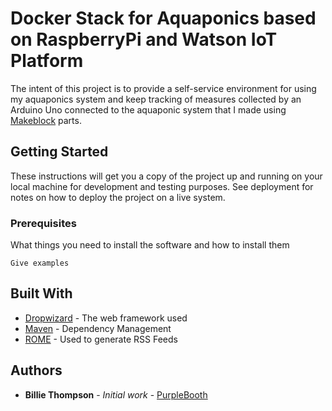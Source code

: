 # Docker Stack for Aquaponics based on RaspberryPi and Watson IoT Platform

The intent of this project is to provide a self-service environment for using my aquaponics system and keep tracking of measures collected by an Arduino Uno connected to the aquaponic system that I made using [Makeblock](http://www.makeblock.com) parts.

## Getting Started

These instructions will get you a copy of the project up and running on your local machine for development and testing purposes. See deployment for notes on how to deploy the project on a live system.

### Prerequisites

What things you need to install the software and how to install them

```
Give examples
```

## Built With

* [Dropwizard](http://www.dropwizard.io/1.0.2/docs/) - The web framework used
* [Maven](https://maven.apache.org/) - Dependency Management
* [ROME](https://rometools.github.io/rome/) - Used to generate RSS Feeds

## Authors

* **Billie Thompson** - *Initial work* - [PurpleBooth](https://github.com/PurpleBooth)
